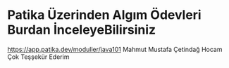 # Patika Üzerinden Algım Ödevleri  Burdan İnceleyeBilirsiniz
https://app.patika.dev/moduller/java101
Mahmut Mustafa Çetindağ Hocam Çok Teşşekür Ederim 
